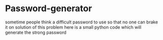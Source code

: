 # Password-generator
sometime people think a difficult password to use so that no one can brake it on solution of this problem here is a small python code  which will generate the strong password
